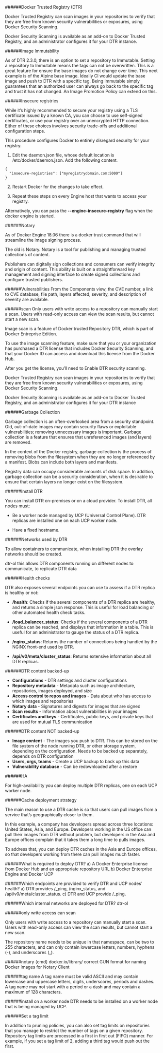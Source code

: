 
######Docker Trusted Registry (DTR)

Docker Trusted Registry can scan images in your repositories to verify that they are free from known security vulnerabilities or exposures, using Docker Security Scanning.

Docker Security Scanning is available as an add-on to Docker Trusted Registry, and an administrator configures it for your DTR instance.


######Image Immutability

As of DTR 2.3.0, there is an option to set a repository to Immutable. Setting a repository to Immutable means the tags can not be overwritten. This is a great feature for ensure the base images do not change over time. This next example is of the Alpine base image. Ideally CI would update the base image and push to DTR with a specific tag. Being Immutable simply guarantees that an authorized user can always go back to the specific tag and trust it has not changed. An Image Promotion Policy can extend on this.


######Insecure registries

While it’s highly recommended to secure your registry using a TLS certificate issued by a known CA, you can choose to use self-signed certificates, or use your registry over an unencrypted HTTP connection. Either of these choices involves security trade-offs and additional configuration steps.

This procedure configures Docker to entirely disregard security for your registry.

1. Edit the daemon.json file, whose default location is /etc/docker/daemon.json. Add the following content.
```
{
  "insecure-registries": ["myregistrydomain.com:5000"]
}
```
2. Restart Docker for the changes to take effect.

3. Repeat these steps on every Engine host that wants to access your registry.

Alternatively, you can pass the **--engine-insecure-registry** flag when the docker engine is started.


######Notary

As of Docker Engine 18.06 there is a docker trust command that will streamline the image signing process. 

The old is Notary. Notary is a tool for publishing and managing trusted collections of content. 

Publishers can digitally sign collections and consumers can verify integrity and origin of content. This ability is built on a straightforward key management and signing interface to create signed collections and configure trusted publishers.


######Vulnerabilities
From the Components view, the CVE number, a link to CVE database, file path, layers affected, severity, and description of severity are available.


######scan
Only users with write access to a repository can manually start a scan. Users with read-only access can view the scan results, but cannot start a new scan.

Image scan is a feature of Docker trusted Repository DTR, which is part of Docker Entreprise Edition.

To use the image scanning feature, make sure that you or your organization has purchased a DTR license that includes Docker Security Scanning, and that your Docker ID can access and download this license from the Docker Hub.

After you get the license, you’ll need to Enable DTR security scanning.

Docker Trusted Registry can scan images in your repositories to verify that they are free from known security vulnerabilities or exposures, using Docker Security Scanning.

Docker Security Scanning is available as an add-on to Docker Trusted Registry, and an administrator configures it for your DTR instance


######Garbage Collection

Garbage collection is an often-overlooked area from a security standpoint. Old, out-of-date images may contain security flaws or exploitable vulnerabilities; removing unnecessary images is important. Garbage collection is a feature that ensures that unreferenced images (and layers) are removed.

In the context of the Docker registry, garbage collection is the process of removing blobs from the filesystem when they are no longer referenced by a manifest. Blobs can include both layers and manifests.

Registry data can occupy considerable amounts of disk space. In addition, garbage collection can be a security consideration, when it is desirable to ensure that certain layers no longer exist on the filesystem.

######Install DTR

You can install DTR on-premises or on a cloud provider. To install DTR, all nodes must:

 - Be a worker node managed by UCP (Universal Control Plane). DTR replicas are installed one on each UCP worker node.

 - Have a fixed hostname.
 

######Networks used by DTR

To allow containers to communicate, when installing DTR the overlay networks should be created.

dtr-ol this allows DTR components running on different nodes to communicate, to replicate DTR data

######Health checks

DTR also exposes several endpoints you can use to assess if a DTR replica is healthy or not:

- **/health**: Checks if the several components of a DTR replica are healthy, and returns a simple json response. This is useful for load balancing or other automated health check tasks.

- **/load_balancer_status**: Checks if the several components of a DTR replica can be reached, and displays that information in a table. This is useful for an administrator to gauge the status of a DTR replica.

- **/nginx_status**: Returns the number of connections being handled by the NGINX front-end used by DTR.

- **/api/v0/meta/cluster_status**: Returns extensive information about all DTR replicas. 

######DTR content backed-up

- **Configurations** - DTR settings and cluster configurations
- **Repository metadata** - Metadata such as image architecture, repositories, images deployed, and size
- **Access control to repos and images** - Data about who has access to which images and repositories
- **Notary data** - Signatures and digests for images that are signed
- **Scan results** - Information about vulnerabilities in your images
- **Certificates and keys** - Certificates, public keys, and private keys that are used for mutual TLS communication

######DTR content NOT backed-up
- **Image content** - The images you push to DTR. This can be stored on the file system of the node running DTR, or other storage system, depending on the configuration. Needs to be backed up separately, depends on DTR configuration
- **Users, orgs, teams** - Create a UCP backup to back up this data
- **Vulnerability database** - Can be redownloaded after a restore

######HA

For high-availability you can deploy multiple DTR replicas, one on each UCP worker node.

######Cache deployment strategy

The main reason to use a DTR cache is so that users can pull images from a service that’s geographically closer to them.

In this example, a company has developers spread across three locations: United States, Asia, and Europe. Developers working in the US office can pull their images from DTR without problem, but developers in the Asia and Europe offices complain that it takes them a long time to pulls images.

To address that, you can deploy DTR caches in the Asia and Europe offices, so that developers working from there can pull images much faster.

######What is required to deploy DTR?
       a) A Docker Enterprise license from Docker Hub and an appropriate repository URL 
       b) Docker Enterprise Engine and Docker UCP


######Which endpoints are provided to verify DTR and UCP nodes' health?
	   a) DTR provides /_ping, /nginx_status, and /api/v0/meta/cluster_status.
	   c) DTR and UCP provide /_ping.
	   
######Which internal networks are deployed for DTR? dtr-ol

######only write access can scan

Only users with write access to a repository can manually start a scan. Users with read-only access can view the scan results, but cannot start a new scan.

The repository name needs to be unique in that namespace, can be two to 255 characters, and can only contain lowercase letters, numbers, hyphens (-), and underscores (_).

######notary {cmd} docker.io/library/
correct GUN format for naming Docker Images for Notary Client

######tag name
A tag name must be valid ASCII and may contain lowercase and uppercase letters, digits, underscores, periods and dashes. A tag name may not start with a period or a dash and may contain a maximum of 128 characters.

######install on a worker node
DTR needs to be installed on a worker node that is being managed by UCP.

######Set a tag limit

In addition to pruning policies, you can also set tag limits on repositories that you manage to restrict the number of tags on a given repository. Repository tag limits are processed in a first in first out (FIFO) manner. For example, if you set a tag limit of 2, adding a third tag would push out the first.
